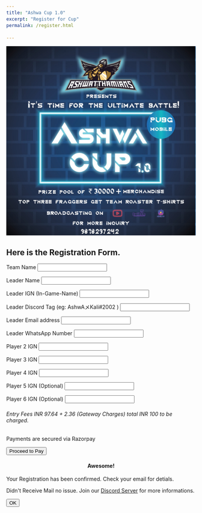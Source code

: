 ```yaml
---
title: "Ashwa Cup 1.0"
excerpt: "Register for Cup"
permalink: /register.html

---
```


![Ashwa_Cup_Banner](/assets/images/ashwa_banner_wn.jpeg)
## Here is the Registration Form.
<script src="https://code.jquery.com/jquery-3.2.1.min.js"></script>
<script src="https://maxcdn.bootstrapcdn.com/bootstrap/4.0.0/js/bootstrap.min.js"></script>

  <div class="container">
  <form>
          <p>
            <label>Team Name</label>
            <input type="text" name="team_name" id="team_name" required>
          </p>
          <p>
            <label>Leader Name</label>
            <input type="text" name="leader_name" id="leader_name" required>
          </p>
          <p>
            <label>Leader IGN (In-Game-Name)</label>
            <input type="text" name="leader_ign" id="leader_ign" required>
          </p>
          <p>
            <label>Leader Discord Tag (eg: AshwAメKali#2002 )</label>
            <input type="text" name="leader_dtag" id="leader_dtag" required>
          </p>
          <p>
            <label>Leader Email address</label>
            <input type="email" name="leader_email" id="leader_email" required>
          </p>
          <p>
            <label>Leader WhatsApp Number</label>
            <input type="text" name="leader_phone" id="leader_phone" required>
          </p>
          <p>
            <label>Player 2 IGN</label>
            <input type="text" name="p2_ign" id="p2_ign" required>
          </p>
          <p>
            <label>Player 3 IGN</label>
            <input type="text" name="p3_ign" id="p3_ign" required>
          </p>
          <p>
            <label>Player 4 IGN</label>
            <input type="text" name="p4_ign" id="p4_ign" required>
          </p>
          <p>
            <label>Player 5 IGN (Optional) </label>
            <input type="text" name="p5_ign" id="p5_ign">
          </p>
          <p>
            <label>Player 6 IGN (Optional)</label>
            <input type="text" name="p6_ign" id="p6_ign">
          </p>
        <h6>Entry Fees INR 97.64 + 2.36 (Gateway Charges) total INR 100 to be charged.</h6>
        <p>Payments are secured via Razorpay</p>
          <p class="full">
            <button type="submit" id="button" onclick="paymentprocess()">Proceed to Pay</button>
          </p>
</form>
        
  </div>



<script src="https://www.gstatic.com/firebasejs/7.14.2/firebase-app.js"></script>
<script src="https://www.gstatic.com/firebasejs/7.14.2/firebase-analytics.js"></script>
<script src="https://www.gstatic.com/firebasejs/7.14.2/firebase-database.js"></script>
<script src="https://checkout.razorpay.com/v1/checkout.js"></script>


<script>
  // Your web app's Firebase configuration
  var firebaseConfig = {
    apiKey: "AIzaSyBlkapvTc5K85a0CCMX054oHdviowHb3GM",
    authDomain: "ashwa-cup.firebaseapp.com",
    databaseURL: "https://ashwa-cup.firebaseio.com",
    projectId: "ashwa-cup",
    storageBucket: "ashwa-cup.appspot.com",
    messagingSenderId: "181871716226",
    appId: "1:181871716226:web:ce671917fe72aff6e7519b",
    measurementId: "G-7H8K0KCH34"
  };
  // Initialize Firebase
  firebase.initializeApp(firebaseConfig);
  firebase.analytics();
  var database = firebase.database();
</script>

<script>

function paymentprocess(){
  if 
var options = {
    "key": "rzp_live_VMH3swrMj6hdJW", // Enter the Key ID generated from the Dashboard
    "amount": "10000", // Amount is in currency subunits. Default currency is INR. Hence, 50000 refers to 50000 paise
    "currency": "INR",
    "name": "AGN Esports",
    "description": "Ashwa Cup 1.0 Entry Fee",
    "image": "/assets/images/ashwa.jpeg",
    "handler": function (response){
    savetoDB(response);
    jQuery.noConflict();
    $('#myModal').modal('show');
    },
    "theme": {
        "color": "#ffd971"
    }
}
var rzp1 = new Razorpay(options);
document.getElementById('button').onclick = function(e){
    rzp1.open();
    e.preventDefault();
}


function savetoDB(response){
console.log(response)
var uniqueID = document.getElementById('leader_phone').value;
 var payRef = firebase.database().ref(uniqueID);
 payRef.child('Details').set({
   team_name : document.getElementById('team_name').value,
   leader_name : document.getElementById('leader_name').value,
   leader_ign : document.getElementById('leader_ign').value,
   leader_dtag : document.getElementById('leader_dtag').value,
   leader_email : document.getElementById('leader_email').value,
   leader_whatsapp : document.getElementById('leader_phone').value,
   player2_ign : document.getElementById('p2_ign').value,
   player3_ign : document.getElementById('p3_ign').value,
   player4_ign : document.getElementById('p4_ign').value,
   player5_ign : document.getElementById('p5_ign').value,
   player6_ign : document.getElementById('p6_ign').value,
   payment_id : response.razorpay_payment_id
 })
}
}
</script>

  <!-- Modal HTML -->
  <div id="myModal" class="modal fade">
    <div class="modal-dialog modal-confirm">
      <div class="modal-content">
        <div class="modal-header">
          <h4 class="modal-title" align="center">Awesome!</h4>
        </div>
        <div class="modal-body">
          <p class="text-center">Your Registration has been confirmed. Check your email for detials.</p>
          <p class="text-center">Didn't Receive Mail no issue. Join our <a href="https://bit.ly/2VFEchg">Discord Server</a> for more informations.</p>
        </div>
        <div class="modal-footer">
          <button class="btn btn-success btn-block" data-dismiss="modal" align="center">OK</button>
        </div>
      </div>
    </div>
  </div>
